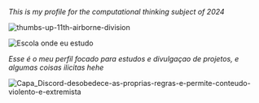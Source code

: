 _This is my profile for the computational thinking subject of 2024_

![thumbs-up-11th-airborne-division](https://github.com/user-attachments/assets/e181f0c8-5784-449e-a1f4-d766d25da5de)

![Escola onde eu estudo](https://www.facebook.com/p/Col%C3%A9gio-Estadual-Sagrada-Fam%C3%ADlia-100063511362927/?locale=pt_BR)

_Esse é o meu perfil focado para estudos e divulgaçao de projetos, e algumas coisas ilicitas hehe_

![Capa_Discord-desobedece-as-proprias-regras-e-permite-conteudo-violento-e-extremista](https://github.com/user-attachments/assets/e70c20a9-32b5-4581-afc1-cfd7984dfcca)
